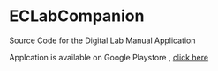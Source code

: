 # ECLabCompanion

Source Code for the Digital Lab Manual Application

Applcation is available on Google Playstore , [click here](https://play.google.com/store/apps/details?id=tcube.eclabcompanion)
